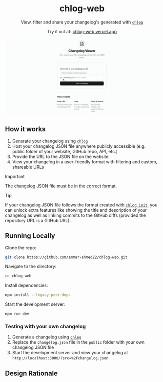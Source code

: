 <div align="center">
    <h1>chlog-web</h1>
    <p>View, filter and share your changelog's generated with <a href="https://github.com/ammar-ahmed22/chlog"><code>chlog</code></a></p>
    <p>Try it out at: <a href="https://chlog-web.vercel.app">chlog-web.vercel.app</a></p>
</div>
<div align="center">
<img src="./assets/chlog-web-demo-v2.gif" width="1400" />
</div>

## How it works
1. Generate your changelog using [`chlog`](https://github.com/ammar-ahmed22/chlog)
2. Host your changelog JSON file anywhere publicly accessible (e.g. public folder of your website, GitHub repo, API, etc.)
3. Provide the URL to the JSON file on the website
4. View your changelog in a user-friendly format with filtering and custom, shareable URLs

> [!IMPORTANT]
> The changelog JSON file must be in the [correct format](https://github.com/ammar-ahmed22/chlog#-json-format).

> [!TIP]
> If your changelog JSON file follows the format created with [`chlog init`](https://github.com/ammar-ahmed22/chlog#chlog-init), you can unlock extra features like showing the title and description of your changelog as well as linking commits to the GitHub diffs (provided the repository URL is a GitHub URL).

## Running Locally
Clone the repo:
```bash
git clone https://github.com/ammar-ahmed22/chlog-web.git
```
Navigate to the directory:
```bash
cd chlog-web
```
Install dependencies:
```bash
npm install --legacy-peer-deps
```
Start the development server:
```bash
npm run dev
```

### Testing with your own changelog
1. Generate a changelog using [`chlog`](https://github.com/ammar-ahmed22/chlog)
2. Replace the `changelog.json` file in the `public` folder with your own changelog JSON file
3. Start the development server and view your changelog at `http://localhost:3000/?src=%2Fchangelog.json`

## Design Rationale
